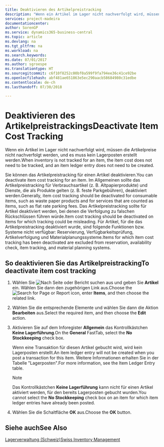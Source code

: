 ```yaml
---
title: Deaktivieren des Artikelpreistracking
description: "Wenn ein Artikel im Lager nicht nachverfolgt wird, müssen die Artikelpreise nicht nachverfolgt werden, und es muss kein Lagerposten erstellt werden."
services: project-madeira
documentationcenter: 
author: SorenGP
ms.service: dynamics365-business-central
ms.topic: article
ms.devlang: na
ms.tgt_pltfrm: na
ms.workload: na
ms.search.keywords: 
ms.date: 07/01/2017
ms.author: sgroespe
ms.translationtype: HT
ms.sourcegitcommit: c6f10f8252c00bf0a599f9fa794ee36c41ce92be
ms.openlocfilehash: abf481ae651863e5ec290aacb58684980c31edbe
ms.contentlocale: de-ch
ms.lasthandoff: 07/30/2018

---
```

# <a name="deactivate-item-cost-tracking"></a><span data-ttu-id="d740e-103">Deaktivieren des Artikelpreistrackings</span><span class="sxs-lookup"><span data-stu-id="d740e-103">Deactivate Item Cost Tracking</span></span>
<span data-ttu-id="d740e-104">Wenn ein Artikel im Lager nicht nachverfolgt wird, müssen die Artikelpreise nicht nachverfolgt werden, und es muss kein Lagerposten erstellt werden.</span><span class="sxs-lookup"><span data-stu-id="d740e-104">When inventory is not tracked for an item, the item cost does not need to be tracked, and an item ledger entry does not need to be created.</span></span>  

<span data-ttu-id="d740e-105">Sie können das Artikelpreistracking für einen Artikel deaktivieren.</span><span class="sxs-lookup"><span data-stu-id="d740e-105">You can deactivate item cost tracking for an item.</span></span> <span data-ttu-id="d740e-106">Im Allgemeinen sollte das Artikelpreistracking für Verbrauchsartikel (z. B. Altpapierprodukte) und Dienste, die als Produkte gelten (z. B. feste Parkgebühren), deaktiviert werden.</span><span class="sxs-lookup"><span data-stu-id="d740e-106">Generally, item cost tracking should be deactivated for consumable items, such as waste paper products and for services that are counted as items, such as flat rate parking fees.</span></span> <span data-ttu-id="d740e-107">Das Artikelpreistracking sollte für Artikel deaktiviert werden, bei denen die Verfolgung zu falschen Rückschlüssen führen würde.</span><span class="sxs-lookup"><span data-stu-id="d740e-107">Item cost tracking should be deactivated on items for which tracking could be misleading.</span></span> <span data-ttu-id="d740e-108">Für Artikel, für die das Artikelpreistracking deaktiviert wurde, sind folgende Funktionen bzw. Systeme nicht verfügbar: Reservierung, Verfügbarkeitsprüfung, Artikelverfolgung und Materialplanungssysteme.</span><span class="sxs-lookup"><span data-stu-id="d740e-108">Items for which item cost tracking has been deactivated are excluded from reservation, availability check, item tracking, and material planning systems.</span></span>  

## <a name="to-deactivate-item-cost-tracking"></a><span data-ttu-id="d740e-109">So deaktivieren Sie das Artikelpreistracking</span><span class="sxs-lookup"><span data-stu-id="d740e-109">To deactivate item cost tracking</span></span>  

1.  <span data-ttu-id="d740e-110">Wählen Sie ![Nach Seite oder Bericht suchen](../../media/ui-search/search_small.png "Symbol nach Seite oder Bericht suchen") aus und geben Sie **Artikel** ein. Wählen Sie dann den zugehörigen Link aus.</span><span class="sxs-lookup"><span data-stu-id="d740e-110">Choose the ![Search for Page or Report](../../media/ui-search/search_small.png "Search for Page or Report icon") icon, enter **Items**, and then choose the related link.</span></span>  
2.  <span data-ttu-id="d740e-111">Wählen Sie die entsprechende Elemente und wählen Sie dann die Aktion **Bearbeiten** aus.</span><span class="sxs-lookup"><span data-stu-id="d740e-111">Select the required item, and then choose the **Edit** action.</span></span>  
3.  <span data-ttu-id="d740e-112">Aktivieren Sie auf dem Inforegister **Allgemein** das Kontrollkästchen **Keine Lagerführung**.</span><span class="sxs-lookup"><span data-stu-id="d740e-112">On the **General** FastTab, select the **No Stockkeeping** check box.</span></span>  

    <span data-ttu-id="d740e-113">Wenn eine Transaktion für diesen Artikel gebucht wird, wird kein Lagerposten erstellt.</span><span class="sxs-lookup"><span data-stu-id="d740e-113">An item ledger entry will not be created when you post a transaction for this item.</span></span> <span data-ttu-id="d740e-114">Weitere Informationen erhalten Sie in der Tabelle "Lagerposten".</span><span class="sxs-lookup"><span data-stu-id="d740e-114">For more information, see the Item Ledger Entry table.</span></span>  

    > [!NOTE]  
    >  <span data-ttu-id="d740e-115">Das Kontrollkästchen **Keine Lagerführung** kann nicht für einen Artikel aktiviert werden, für den bereits Lagerposten gebucht wurden.</span><span class="sxs-lookup"><span data-stu-id="d740e-115">You cannot select the **No Stockkeeping** check box on an item for which item ledger entries have already been posted.</span></span>  

4.  <span data-ttu-id="d740e-116">Wählen Sie die Schaltfläche **OK** aus.</span><span class="sxs-lookup"><span data-stu-id="d740e-116">Choose the **OK** button.</span></span>  

## <a name="see-also"></a><span data-ttu-id="d740e-117">Siehe auch</span><span class="sxs-lookup"><span data-stu-id="d740e-117">See Also</span></span>  
 [<span data-ttu-id="d740e-118">Lagerverwaltung (Schweiz)</span><span class="sxs-lookup"><span data-stu-id="d740e-118">Swiss Inventory Management</span></span>](swiss-inventory-management.md)

